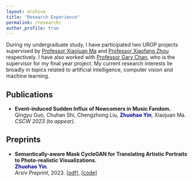 ```yaml
---
layout: archive
title: "Research Experience"
permalink: /research/
author_profile: true
---
```


During my undergraduate study, I have participated two UROP projects supervised by [Professor Xiaojuan Ma](https://www.cse.ust.hk/~mxj/) and [Professor Xiaofang Zhou](https://sites.google.com/view/xiaofang-zhou) respectively. I have also worked with [Professor Gary Chan](https://www.cse.ust.hk/~gchan/), who is the supervisor for my final year project. My current research interests lie broadly in topics related to artificial intelligence, computer vision and machine learning.

## Publications

- **Event-induced Sudden Influx of Newcomers in Music Fandom.**\
Qingyu Guo, Chuhan Shi, Chengzhong Liu, <span style="color:darkblue">**Zhuohao Yin**</span>, Xiaojuan Ma.\
*CSCW 2023 (to appear)*.

## Preprints

- **Semantically-aware Mask CycleGAN for Translating Artistic Portraits to Photo-realistic Visualizations.**\
<span style="color:darkblue">**Zhuohao Yin**</span>.\
*Arxiv Preprint*, 2023. [[pdf]](https://arxiv.org/pdf/2306.06577.pdf), [[code]](https://github.com/Thomas-YIN/Semantically-aware-Mask-CycleGAN)



